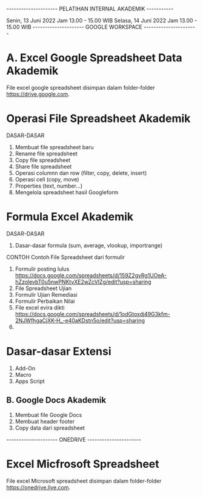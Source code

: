 --------------------- PELATIHAN INTERNAL AKADEMIK -----------

Senin, 13 Juni 2022 Jam 13.00 - 15.00 WIB 
Selasa, 14 Juni 2022 Jam 13.00 - 15.00 WIB
--------------------- GOOGLE WORKSPACE ----------------------
<h1>A. Excel Google Spreadsheet Data Akademik</h1>

File excel google spreadsheet disimpan dalam folder-folder https://drive.google.com.

# Operasi File Spreadsheet Akademik

DASAR-DASAR
1. Membuat file spreadsheet baru
2. Rename file spreadsheet
3. Copy file spreadsheet
4. Share file spreadsheet
6. Operasi columnn dan row (filter, copy, delete, insert)
7. Operasi cell (copy, move)
8. Properties (text, number...)
10. Mengelola spreadsheet hasil Googleform

# Formula Excel Akademik

DASAR-DASAR
1. Dasar-dasar formula (sum, average, vlookup, importrange)

CONTOH
Contoh File Spreadsheet dari formulir 
1. Formulir posting lulus https://docs.google.com/spreadsheets/d/159Z2gyRg1UOeA-hZzolevbT0u5nwPNKtvXE2wZcVlZg/edit?usp=sharing 
3. File Spreadsheet Ujian 
4. Formulir Ujian Remediasi
5. Formulir Perbaikan Nilai
6. File excel evira dikti https://docs.google.com/spreadsheets/d/1odGtoxdj49G3kfm-2NJWfhgaCjXK-H_-e40aKDstn5o/edit?usp=sharing 
7.

# Dasar-dasar Extensi

1. Add-On
2. Macro
3. Apps Script 

<h2>B. Google Docs Akademik</h1>

1. Membuat file Google Docs
2. Membuat header footer
3. Copy data dari spreadsheet

--------------------- ONEDRIVE ----------------------

<h1>Excel Micfrosoft Spreadsheet</h1>

File excel Microsoft spreadsheet disimpan dalam folder-folder https://onedrive.live.com.
